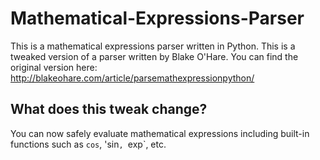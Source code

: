 # Mathematical-Expressions-Parser
This is a mathematical expressions parser written in Python.
This is a tweaked version of a parser written by Blake O'Hare. You can find the original version here:
http://blakeohare.com/article/parsemathexpressionpython/

## What does this tweak change?
You can now safely evaluate mathematical expressions including built-in functions such as `cos`, 'sin`, `exp`, etc.
